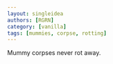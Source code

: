 ```yaml
---
layout: singleidea
authors: [RGRN]
category: [vanilla]
tags: [mummies, corpse, rotting]
---
```

Mummy corpses never rot away.
